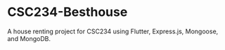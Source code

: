 # CSC234-Besthouse
A house renting project for CSC234 using Flutter, Express.js, Mongoose, and MongoDB.

